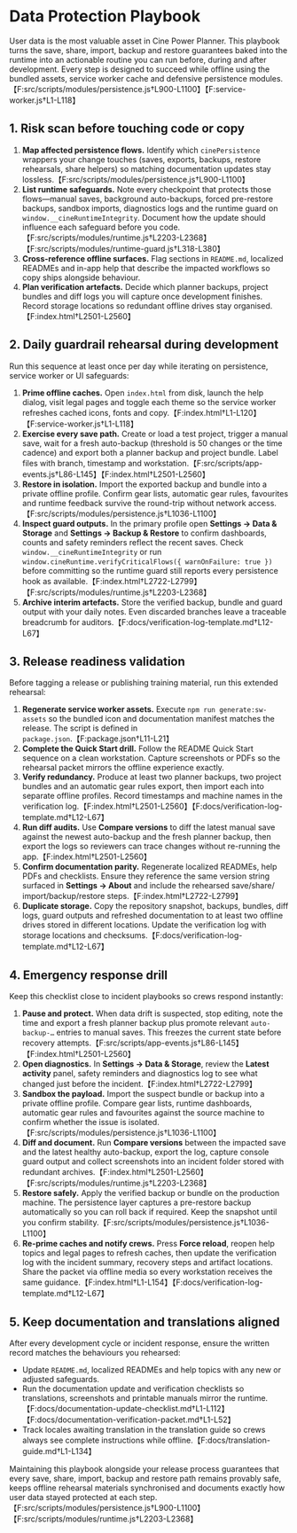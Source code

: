 # Data Protection Playbook

User data is the most valuable asset in Cine Power Planner. This playbook turns the save, share,
import, backup and restore guarantees baked into the runtime into an actionable routine you can run
before, during and after development. Every step is designed to succeed while offline using the
bundled assets, service worker cache and defensive persistence modules.【F:src/scripts/modules/persistence.js†L900-L1100】【F:service-worker.js†L1-L118】

## 1. Risk scan before touching code or copy
1. **Map affected persistence flows.** Identify which `cinePersistence` wrappers your change touches
   (saves, exports, backups, restore rehearsals, share helpers) so matching documentation updates stay
   lossless.【F:src/scripts/modules/persistence.js†L900-L1100】
2. **List runtime safeguards.** Note every checkpoint that protects those flows—manual saves, background
   auto-backups, forced pre-restore backups, sandbox imports, diagnostics logs and the runtime guard on
   `window.__cineRuntimeIntegrity`. Document how the update should influence each safeguard before you
   code.【F:src/scripts/modules/runtime.js†L2203-L2368】【F:src/scripts/modules/runtime-guard.js†L318-L380】
3. **Cross-reference offline surfaces.** Flag sections in `README.md`, localized READMEs and in-app help
   that describe the impacted workflows so copy ships alongside behaviour.
4. **Plan verification artefacts.** Decide which planner backups, project bundles and diff logs you will
   capture once development finishes. Record storage locations so redundant offline drives stay organised.【F:index.html†L2501-L2560】

## 2. Daily guardrail rehearsal during development
Run this sequence at least once per day while iterating on persistence, service worker or UI
safeguards:

1. **Prime offline caches.** Open `index.html` from disk, launch the help dialog, visit legal pages and
   toggle each theme so the service worker refreshes cached icons, fonts and copy.【F:index.html†L1-L120】【F:service-worker.js†L1-L118】
2. **Exercise every save path.** Create or load a test project, trigger a manual save, wait for a fresh
   auto-backup (threshold is 50 changes or the time cadence) and export both a planner backup and project
   bundle. Label files with branch, timestamp and workstation.【F:src/scripts/app-events.js†L86-L145】【F:index.html†L2501-L2560】
3. **Restore in isolation.** Import the exported backup and bundle into a private offline profile. Confirm
   gear lists, automatic gear rules, favourites and runtime feedback survive the round-trip without
   network access.【F:src/scripts/modules/persistence.js†L1036-L1100】
4. **Inspect guard outputs.** In the primary profile open **Settings → Data & Storage** and **Settings →
   Backup & Restore** to confirm dashboards, counts and safety reminders reflect the recent saves. Check
   `window.__cineRuntimeIntegrity` or run `window.cineRuntime.verifyCriticalFlows({ warnOnFailure: true })`
   before committing so the runtime guard still reports every persistence hook as available.【F:index.html†L2722-L2799】【F:src/scripts/modules/runtime.js†L2203-L2368】
5. **Archive interim artefacts.** Store the verified backup, bundle and guard output with your daily notes.
   Even discarded branches leave a traceable breadcrumb for auditors.【F:docs/verification-log-template.md†L12-L67】

## 3. Release readiness validation
Before tagging a release or publishing training material, run this extended rehearsal:

1. **Regenerate service worker assets.** Execute `npm run generate:sw-assets` so the bundled icon and
   documentation manifest matches the release. The script is defined in `package.json`.【F:package.json†L11-L21】
2. **Complete the Quick Start drill.** Follow the README Quick Start sequence on a clean workstation.
   Capture screenshots or PDFs so the rehearsal packet mirrors the offline experience exactly.
3. **Verify redundancy.** Produce at least two planner backups, two project bundles and an automatic gear
   rules export, then import each into separate offline profiles. Record timestamps and machine names in the
   verification log.【F:index.html†L2501-L2560】【F:docs/verification-log-template.md†L12-L67】
4. **Run diff audits.** Use **Compare versions** to diff the latest manual save against the newest
   auto-backup and the fresh planner backup, then export the logs so reviewers can trace changes without
   re-running the app.【F:index.html†L2501-L2560】
5. **Confirm documentation parity.** Regenerate localized READMEs, help PDFs and checklists. Ensure they
   reference the same version string surfaced in **Settings → About** and include the rehearsed save/share/
   import/backup/restore steps.【F:index.html†L2722-L2799】
6. **Duplicate storage.** Copy the repository snapshot, backups, bundles, diff logs, guard outputs and
   refreshed documentation to at least two offline drives stored in different locations. Update the
   verification log with storage locations and checksums.【F:docs/verification-log-template.md†L12-L67】

## 4. Emergency response drill
Keep this checklist close to incident playbooks so crews respond instantly:

1. **Pause and protect.** When data drift is suspected, stop editing, note the time and export a fresh
   planner backup plus promote relevant `auto-backup-…` entries to manual saves. This freezes the current
   state before recovery attempts.【F:src/scripts/app-events.js†L86-L145】【F:index.html†L2501-L2560】
2. **Open diagnostics.** In **Settings → Data & Storage**, review the **Latest activity** panel, safety
   reminders and diagnostics log to see what changed just before the incident.【F:index.html†L2722-L2799】
3. **Sandbox the payload.** Import the suspect bundle or backup into a private offline profile. Compare
   gear lists, runtime dashboards, automatic gear rules and favourites against the source machine to confirm
   whether the issue is isolated.【F:src/scripts/modules/persistence.js†L1036-L1100】
4. **Diff and document.** Run **Compare versions** between the impacted save and the latest healthy
   auto-backup, export the log, capture console guard output and collect screenshots into an incident folder
   stored with redundant archives.【F:index.html†L2501-L2560】【F:src/scripts/modules/runtime.js†L2203-L2368】
5. **Restore safely.** Apply the verified backup or bundle on the production machine. The persistence layer
   captures a pre-restore backup automatically so you can roll back if required. Keep the snapshot until you
   confirm stability.【F:src/scripts/modules/persistence.js†L1036-L1100】
6. **Re-prime caches and notify crews.** Press **Force reload**, reopen help topics and legal pages to refresh
   caches, then update the verification log with the incident summary, recovery steps and artifact locations.
   Share the packet via offline media so every workstation receives the same guidance.【F:index.html†L1-L154】【F:docs/verification-log-template.md†L12-L67】

## 5. Keep documentation and translations aligned
After every development cycle or incident response, ensure the written record matches the behaviours you
rehearsed:

- Update `README.md`, localized READMEs and help topics with any new or adjusted safeguards.
- Run the documentation update and verification checklists so translations, screenshots and printable
  manuals mirror the runtime.【F:docs/documentation-update-checklist.md†L1-L112】【F:docs/documentation-verification-packet.md†L1-L52】
- Track locales awaiting translation in the translation guide so crews always see complete instructions while
  offline.【F:docs/translation-guide.md†L1-L134】

Maintaining this playbook alongside your release process guarantees that every save, share, import, backup
and restore path remains provably safe, keeps offline rehearsal materials synchronised and documents exactly
how user data stayed protected at each step.【F:src/scripts/modules/persistence.js†L900-L1100】【F:src/scripts/modules/runtime.js†L2203-L2368】
